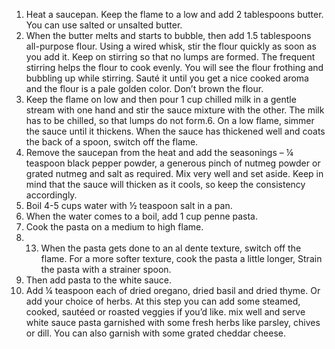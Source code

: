 1. Heat a saucepan. Keep the flame to a low and add 2 tablespoons butter. You can use salted or unsalted butter.
2. When the butter melts and starts to bubble, then add 1.5 tablespoons all-purpose flour.
Using a wired whisk, stir the flour quickly as soon as you add it. Keep on stirring so that no lumps are formed. The frequent stirring helps the flour to cook evenly.
You will see the flour frothing and bubbling up while stirring. Sauté it until you get a nice cooked aroma and the flour is a pale golden color. Don’t brown the flour.
4. Keep the flame on low and then pour 1 cup chilled milk in a gentle stream with one hand and stir the sauce mixture with the other. The milk has to be chilled, so that lumps do not form.6. 
On a low flame, simmer the sauce until it thickens. When the sauce has thickened well and coats the back of a spoon, switch off the flame.
8. Remove the saucepan from the heat and add the seasonings – ¼ teaspoon black pepper powder, a generous pinch of nutmeg powder or grated nutmeg and salt as required.
Mix very well and set aside. Keep in mind that the sauce will thicken as it cools, so keep the consistency accordingly.
9. Boil 4-5 cups water with ½ teaspoon salt in a pan.
10. When the water comes to a boil, add 1 cup penne pasta.
12. Cook the pasta on a medium to high flame.
13. 13. When the pasta gets done to an al dente texture, switch off the flame. For a more softer texture, cook the pasta a little longer, Strain the pasta with a strainer spoon.
14. Then add pasta to the white sauce.
15. Add ¼ teaspoon each of dried oregano, dried basil and dried thyme. Or add your choice of herbs. At this step you can add some steamed, cooked, sautéed or roasted veggies if you’d like.
mix well and serve white sauce pasta garnished with some fresh herbs like parsley, chives or dill. You can also garnish with some grated cheddar cheese.